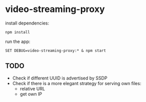 # video-streaming-proxy
 
install dependencies:

    npm install

run the app:

    SET DEBUG=video-streaming-proxy:* & npm start

## TODO

- Check if different UUID is advertised by SSDP
- Check if there is a more elegant strategy for serving own files:
    - relative URL
    - get own IP